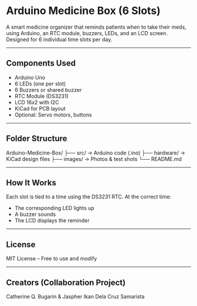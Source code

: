 # Arduino Medicine Box (6 Slots)

A smart medicine organizer that reminds patients when to take their meds, using Arduino, an RTC module, buzzers, LEDs, and an LCD screen. Designed for 6 individual time slots per day.

---

## Components Used

- Arduino Uno
- 6 LEDs (one per slot)
- 6 Buzzers or shared buzzer
- RTC Module (DS3231)
- LCD 16x2 with I2C
- KiCad for PCB layout
- Optional: Servo motors, buttons

---

## Folder Structure

Arduino-Medicine-Box/
├── src/ → Arduino code (.ino)
├── hardware/ → KiCad design files
├── images/ → Photos & test shots
└── README.md

---

## How It Works

Each slot is tied to a time using the DS3231 RTC. At the correct time:
- The corresponding LED lights up
- A buzzer sounds
- The LCD displays the reminder

---

## License

MIT License – Free to use and modify

---

## Creators (Collaboration Project)

Catherine Q. Bugarin & 
Jaspher Ikan Dela Cruz Samarista
